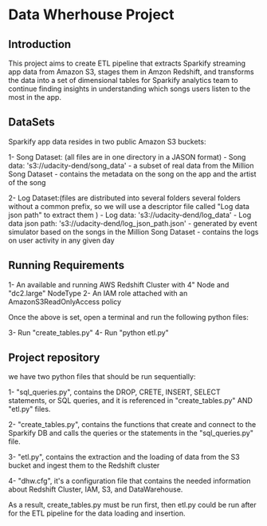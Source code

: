 
# Data Wherhouse Project

## Introduction 
This project aims to create ETL pipeline that extracts Sparkify streaming app data from Amazon S3, stages them in Amzon Redshift, and transforms the data into a set of dimensional tables for Sparkify analytics team to continue finding insights in understanding which songs users listen to the most in the app.


## DataSets   
Sparkify app data resides in two public Amazon S3 buckets:

1- Song Dataset: (all files are in one directory in a JASON format)
    - Song data: 's3://udacity-dend/song_data'
    - a subset of real data from the Million Song Dataset 
    - contains the metadata on the song on the app and the artist of the song 
    

2- Log Dataset:(files are distributed  into several folders several folders without a common prefix, so we will use a descriptor file called "Log data json path" to extract them )
    - Log data: 's3://udacity-dend/log_data'
    - Log data json path: 's3://udacity-dend/log_json_path.json'
    - generated by event simulator based on the songs in the Million Song Dataset 
    - contains the logs on user activity in any given day   


## Running Requirements    

1- An available and running  AWS Redshift Cluster with 4" Node and "dc2.large" NodeType
2- An IAM role attached with an AmazonS3ReadOnlyAccess policy

Once the above is set, open a terminal and run the following python files: 

3- Run "create_tables.py"
4- Run "python etl.py"



## Project repository
we have two python files that should be run sequentially:

1- "sql_queries.py", contains the DROP, CRETE, INSERT, SELECT statements, or SQL queries, and it is referenced in "create_tables.py" AND "etl.py" files.

2- "create_tables.py", contains the functions that create and connect to the Sparkify DB and calls the queries or the statements in the "sql_queries.py" file.
    
3- "etl.py", contains the extraction and the loading of data from the S3 bucket and ingest them to the Redshift cluster

4- "dhw.cfg", it's a configuration file that contains the needed information about Redshift Cluster, IAM, S3, and DataWarehouse. 

As a result, create_tables.py must be run first, then etl.py could be run after for the ETL pipeline for the data loading and insertion.  